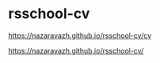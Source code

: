 # rsschool-cv
https://nazaravazh.github.io/rsschool-cv/cv

https://nazaravazh.github.io/rsschool-cv/
